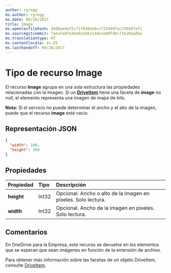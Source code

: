 ```yaml
---
author: rgregg
ms.author: rgregg
ms.date: 09/10/2017
title: Image
ms.openlocfilehash: 4488aedaf5c71f6484a0ccf33949fac2569d7af1
ms.sourcegitcommit: 7aea7a97e36e6d146214de3a90fdbc71628aadba
ms.translationtype: HT
ms.contentlocale: es-ES
ms.lasthandoff: 09/28/2017
---
```

# <a name="image-resource-type"></a>Tipo de recurso Image

El recurso **Image** agrupa en una sola estructura las propiedades relacionadas con la imagen. Si un [**DriveItem**](driveitem.md) tiene una faceta de **image** no null, el elemento representa una imagen de mapa de bits.

**Nota:** Si el servicio no puede determinar el ancho y el alto de la imagen, puede que el recurso **image** esté vacío.

## <a name="json-representation"></a>Representación JSON

<!-- { "blockType": "resource", "@odata.type": "microsoft.graph.image" } -->
```json
{
  "width": 100,
  "height": 200
}
```

## <a name="properties"></a>Propiedades

| Propiedad   | Tipo  | Descripción                                |
|:-----------|:------|:-------------------------------------------|
| **height** | Int32 | Opcional. Ancho o alto de la imagen en píxeles. Solo lectura. |
| **width**  | Int32 | Opcional. Ancho de la imagen en píxeles. Solo lectura.  |

## <a name="remarks"></a>Comentarios

En OneDrive para la Empresa, este recurso se devuelve en los elementos que se esperan que sean imágenes en función de la extensión de archivo.

Para obtener más información sobre las facetas de un objeto DriveItem, consulte [DriveItem](driveitem.md).


<!-- {
  "type": "#page.annotation",
  "description": "The image facet describes properties of an image like width and height",
  "keywords": "image,width,height,item,facet",
  "section": "documentation",
  "tocPath": "Facets/Image"
} -->
